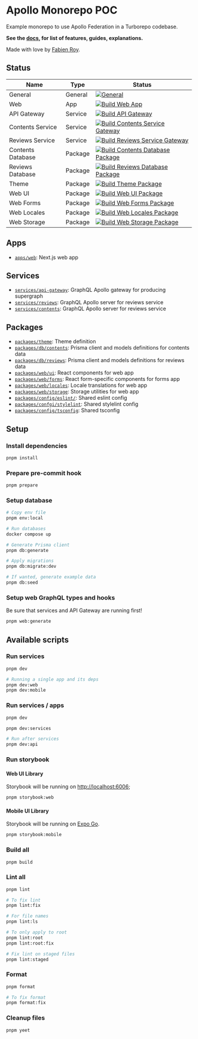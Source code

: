 # Apollo Monorepo POC

Example monorepo to use Apollo Federation in a Turborepo codebase.

**See the [docs](./docs/README.md), for list of features, guides, explanations.**

Made with love by [Fabien Roy](https://github.com/ExiledNarwal28).

## Status

| Name              | Type    | Status                                                                                                                                                                                                                                                   |
| ----------------- | ------- | -------------------------------------------------------------------------------------------------------------------------------------------------------------------------------------------------------------------------------------------------------- |
| General           | General | [![General](https://github.com/Rock-n-Prog/apollo-monorepo-poc/actions/workflows/general.yml/badge.svg)](https://github.com/Rock-n-Prog/apollo-monorepo-poc/actions/workflows/general.yml)                                                               |
| Web               | App     | [![Build Web App](https://github.com/Rock-n-Prog/apollo-monorepo-poc/actions/workflows/build-apps-web.yml/badge.svg)](https://github.com/Rock-n-Prog/apollo-monorepo-poc/actions/workflows/build-apps-web.yml)                                           |
| API Gateway       | Service | [![Build API Gateway](https://github.com/Rock-n-Prog/apollo-monorepo-poc/actions/workflows/build-services-api-gateway.yml/badge.svg)](https://github.com/Rock-n-Prog/apollo-monorepo-poc/actions/workflows/build-services-api-gateway.yml)               |
| Contents Service  | Service | [![Build Contents Service Gateway](https://github.com/Rock-n-Prog/apollo-monorepo-poc/actions/workflows/build-services-contents.yml/badge.svg)](https://github.com/Rock-n-Prog/apollo-monorepo-poc/actions/workflows/build-services-contents.yml)        |
| Reviews Service   | Service | [![Build Reviews Service Gateway](https://github.com/Rock-n-Prog/apollo-monorepo-poc/actions/workflows/build-services-reviews.yml/badge.svg)](https://github.com/Rock-n-Prog/apollo-monorepo-poc/actions/workflows/build-services-reviews.yml)           |
| Contents Database | Package | [![Build Contents Database Package](https://github.com/Rock-n-Prog/apollo-monorepo-poc/actions/workflows/build-packages-contents-db.yml/badge.svg)](https://github.com/Rock-n-Prog/apollo-monorepo-poc/actions/workflows/build-packages-contents-db.yml) |
| Reviews Database  | Package | [![Build Reviews Database Package](https://github.com/Rock-n-Prog/apollo-monorepo-poc/actions/workflows/build-packages-reviews-db.yml/badge.svg)](https://github.com/Rock-n-Prog/apollo-monorepo-poc/actions/workflows/build-packages-reviews-db.yml)    |
| Theme             | Package | [![Build Theme Package](https://github.com/Rock-n-Prog/apollo-monorepo-poc/actions/workflows/build-packages-theme.yml/badge.svg)](https://github.com/Rock-n-Prog/apollo-monorepo-poc/actions/workflows/build-packages-theme.yml)                         |
| Web UI            | Package | [![Build Web UI Package](https://github.com/Rock-n-Prog/apollo-monorepo-poc/actions/workflows/build-packages-web-ui.yml/badge.svg)](https://github.com/Rock-n-Prog/apollo-monorepo-poc/actions/workflows/build-packages-web-ui.yml)                      |
| Web Forms         | Package | [![Build Web Forms Package](https://github.com/Rock-n-Prog/apollo-monorepo-poc/actions/workflows/build-packages-web-forms.yml/badge.svg)](https://github.com/Rock-n-Prog/apollo-monorepo-poc/actions/workflows/build-packages-web-forms.yml)             |
| Web Locales       | Package | [![Build Web Locales Package](https://github.com/Rock-n-Prog/apollo-monorepo-poc/actions/workflows/build-packages-web-locales.yml/badge.svg)](https://github.com/Rock-n-Prog/apollo-monorepo-poc/actions/workflows/build-packages-web-locales.yml)       |
| Web Storage       | Package | [![Build Web Storage Package](https://github.com/Rock-n-Prog/apollo-monorepo-poc/actions/workflows/build-packages-web-storage.yml/badge.svg)](https://github.com/Rock-n-Prog/apollo-monorepo-poc/actions/workflows/build-packages-web-storage.yml)       |

## Apps

- [`apps/web`](apps/docs): Next.js web app

## Services

- [`services/api-gateway`](services/api-gateway): GraphQL Apollo gateway for producing supergraph
- [`services/reviews`](services/reviews): GraphQL Apollo server for reviews service
- [`services/contents`](services/contents): GraphQL Apollo server for reviews service

## Packages

- [`packages/theme`](packages/theme): Theme definition
- [`packages/db/contents`](packages/db/contents): Prisma client and models definitions for contents data
- [`packages/db/reviews`](packages/db/reviews): Prisma client and models definitions for reviews data
- [`packages/web/ui`](packages/web/ui): React components for web app
- [`packages/web/forms`](packages/web/forms): React form-specific components for forms app
- [`packages/web/locales`](packages/web/locales): Locale translations for web app
- [`packages/web/storage`](packages/web/storage): Storage utilities for web app
- [`packages/config/eslint/`](packages/config/eslint): Shared eslint config
- [`packages/confgi/stylelint`](packages/config/stylelint): Shared stylelint config
- [`packages/config/tsconfig`](packages/config/tsconfig): Shared tsconfig

## Setup

### Install dependencies

```bash
pnpm install
```

### Prepare pre-commit hook

```bash
pnpm prepare
```

### Setup database

```bash
# Copy env file
pnpm env:local

# Run databases
docker compose up

# Generate Prisma client
pnpm db:generate

# Apply migrations
pnpm db:migrate:dev

# If wanted, generate example data
pnpm db:seed
```

### Setup web GraphQL types and hooks

Be sure that services and API Gateway are running first!

```bash
pnpm web:generate
```

## Available scripts

### Run services

```bash
pnpm dev

# Running a single app and its deps
pnpm dev:web
pnpm dev:mobile
```

### Run services / apps

```bash
pnpm dev

pnpm dev:services

# Run after services
pnpm dev:api
```

### Run storybook

#### Web UI Library

Storybook will be running on [http://localhost:6006](http://localhost:6006);

```bash
pnpm storybook:web
```

#### Mobile UI Library

Storybook will be running on [Expo Go](https://expo.dev/client).

```bash
pnpm storybook:mobile
```

### Build all

```bash
pnpm build
```

### Lint all

```bash
pnpm lint

# To fix lint
pnpm lint:fix

# For file names
pnpm lint:ls

# To only apply to root
pnpm lint:root
pnpm lint:root:fix

# Fix lint on staged files
pnpm lint:staged
```

### Format

```bash
pnpm format

# To fix format
pnpm format:fix
```

### Cleanup files

```bash
pnpm yeet
```
